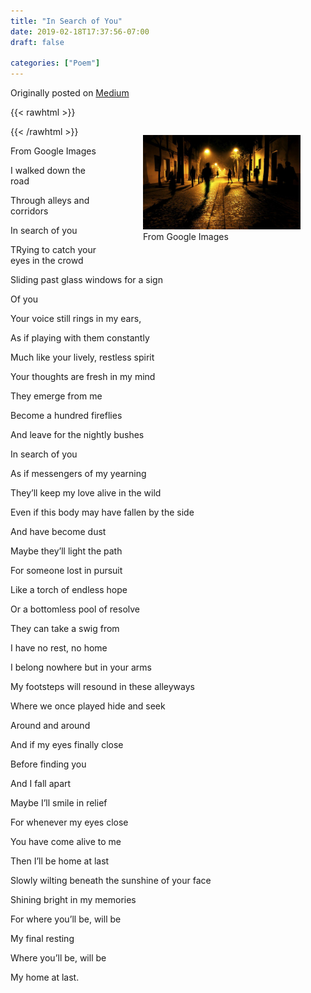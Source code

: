 ```yaml
---
title: "In Search of You"
date: 2019-02-18T17:37:56-07:00
draft: false

categories: ["Poem"]
---
```


Originally posted on [Medium](https://medium.com/%E0%B4%95%E0%B5%81%E0%B4%B1%E0%B4%BF%E0%B4%AA%E0%B5%8D%E0%B4%AA%E0%B5%81%E0%B4%95%E0%B5%BE/in-search-of-you-2a87238363d9?source=---------4-----------------------)

{{< rawhtml >}}

<figure  style="height: 100%; width: 50%; float: right; padding-left: 2rem;" >
<img class="special-img-class" src="./image.jpeg " />
<figcaprion>From Google Images</figcaption>
</figure>
{{< /rawhtml >}}

From Google Images

I walked down the road

Through alleys and corridors

In search of you

TRying to catch your eyes in the crowd

Sliding past glass windows for a sign

Of you

Your voice still rings in my ears,

As if playing with them constantly

Much like your lively, restless spirit

Your thoughts are fresh in my mind

They emerge from me

Become a hundred fireflies

And leave for the nightly bushes

In search of you

As if messengers of my yearning

They’ll keep my love alive in the wild

Even if this body may have fallen by the side

And have become dust

Maybe they’ll light the path

For someone lost in pursuit

Like a torch of endless hope

Or a bottomless pool of resolve

They can take a swig from

I have no rest, no home

I belong nowhere but in your arms

My footsteps will resound in these alleyways

Where we once played hide and seek

Around and around

And if my eyes finally close

Before finding you

And I fall apart

Maybe I’ll smile in relief

For whenever my eyes close

You have come alive to me

Then I’ll be home at last

Slowly wilting beneath the sunshine of your face

Shining bright in my memories

For where you’ll be, will be

My final resting

Where you’ll be, will be

My home at last.
